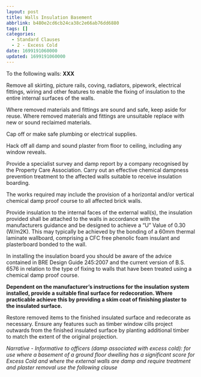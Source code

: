 ```yaml
---
layout: post
title: Walls Insulation Basement
abbrlink: b480e2cd6cb24ca38c2e66ab76dd6880
tags: []
categories:
  - Standard Clauses
  - 2 - Excess Cold
date: 1699191060000
updated: 1699191060000
---
```


To the following walls: **XXX**

Remove all skirting, picture rails, coving, radiators, pipework, electrical fittings, wiring and other features to enable the fixing of insulation to the entire internal surfaces of the walls.

Where removed materials and fittings are sound and safe, keep aside for reuse. Where removed materials and fittings are unsuitable replace with new or sound reclaimed materials.

Cap off or make safe plumbing or electrical supplies.

Hack off all damp and sound plaster from floor to ceiling, including any window reveals.

Provide a specialist survey and damp report by a company recognised by the Property Care Association. Carry out an effective chemical dampness prevention treatment to the affected walls suitable to receive insulation boarding.

The works required may include the provision of a horizontal and/or vertical chemical damp proof course to all affected brick walls.

Provide insulation to the internal faces of the external wall(s), the insulation provided shall be attached to the walls in accordance with the manufacturers guidance and be designed to achieve a “U” Value of 0.30 (W/m2K). This may typically be achieved by the bonding of a 60mm thermal laminate wallboard, comprising a CFC free phenolic foam insulant and plasterboard bonded to the wall.

In installing the insulation board you should be aware of the advice contained in BRE Design Guide 245:2007 and the current version of B.S. 6576 in relation to the type of fixing to walls that have been treated using a chemical damp proof course.

**Dependent on the manufacturer’s instructions for the insulation system installed, provide a suitable final surface for redecoration. Where practicable achieve this by providing a skim coat of finishing plaster to the insulated surface.**

Restore removed items to the finished insulated surface and redecorate as necessary. Ensure any features such as timber window cills project outwards from the finished insulated surface by planting additional timber to match the extent of the original projection.

*Narrative - Informative to officers (damp associated with excess cold): for use where a basement of a ground floor dwelling has a significant score for Excess Cold and where the external walls are damp and require treatment and plaster removal use the following clause*
